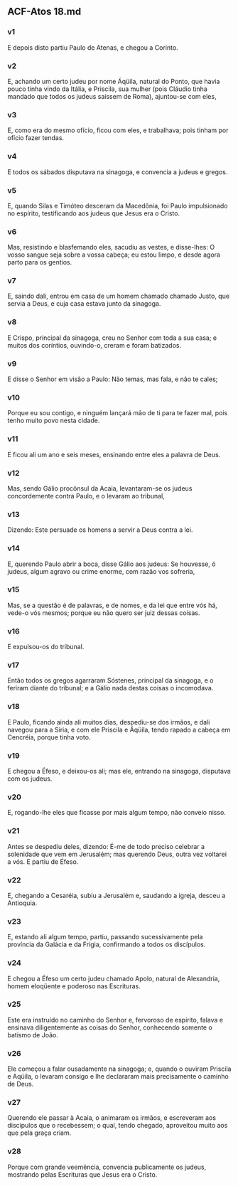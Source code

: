 ## ACF-Atos 18.md
### v1
 E depois disto partiu Paulo de Atenas, e chegou a Corinto.
### v2
 E, achando um certo judeu por nome Áqüila, natural do Ponto, que havia pouco tinha vindo da Itália, e Priscila, sua mulher (pois Cláudio tinha mandado que todos os judeus saíssem de Roma), ajuntou-se com eles,
### v3
 E, como era do mesmo ofício, ficou com eles, e trabalhava; pois tinham por ofício fazer tendas.
### v4
 E todos os sábados disputava na sinagoga, e convencia a judeus e gregos.
### v5
 E, quando Silas e Timóteo desceram da Macedônia, foi Paulo impulsionado no espírito, testificando aos judeus que Jesus era o Cristo.
### v6
 Mas, resistindo e blasfemando eles, sacudiu as vestes, e disse-lhes: O vosso sangue seja sobre a vossa cabeça; eu estou limpo, e desde agora parto para os gentios.
### v7
 E, saindo dali, entrou em casa de um homem chamado chamado Justo, que servia a Deus, e cuja casa estava junto da sinagoga.
### v8
 E Crispo, principal da sinagoga, creu no Senhor com toda a sua casa; e muitos dos coríntios, ouvindo-o, creram e foram batizados.
### v9
 E disse o Senhor em visão a Paulo: Não temas, mas fala, e não te cales;
### v10
 Porque eu sou contigo, e ninguém lançará mão de ti para te fazer mal, pois tenho muito povo nesta cidade.
### v11
 E ficou ali um ano e seis meses, ensinando entre eles a palavra de Deus.
### v12
 Mas, sendo Gálio procônsul da Acaia, levantaram-se os judeus concordemente contra Paulo, e o levaram ao tribunal,
### v13
 Dizendo: Este persuade os homens a servir a Deus contra a lei.
### v14
 E, querendo Paulo abrir a boca, disse Gálio aos judeus: Se houvesse, ó judeus, algum agravo ou crime enorme, com razão vos sofreria,
### v15
 Mas, se a questão é de palavras, e de nomes, e da lei que entre vós há, vede-o vós mesmos; porque eu não quero ser juiz dessas coisas.
### v16
 E expulsou-os do tribunal.
### v17
 Então todos os gregos agarraram Sóstenes, principal da sinagoga, e o feriram diante do tribunal; e a Gálio nada destas coisas o incomodava.
### v18
 E Paulo, ficando ainda ali muitos dias, despediu-se dos irmãos, e dali navegou para a Síria, e com ele Priscila e Áqüila, tendo rapado a cabeça em Cencréia, porque tinha voto.
### v19
 E chegou a Éfeso, e deixou-os ali; mas ele, entrando na sinagoga, disputava com os judeus.
### v20
 E, rogando-lhe eles que ficasse por mais algum tempo, não conveio nisso.
### v21
 Antes se despediu deles, dizendo: É-me de todo preciso celebrar a solenidade que vem em Jerusalém; mas querendo Deus, outra vez voltarei a vós. E partiu de Éfeso.
### v22
 E, chegando a Cesaréia, subiu a Jerusalém e, saudando a igreja, desceu a Antioquia.
### v23
 E, estando ali algum tempo, partiu, passando sucessivamente pela província da Galácia e da Frígia, confirmando a todos os discípulos.
### v24
 E chegou a Éfeso um certo judeu chamado Apolo, natural de Alexandria, homem eloqüente e poderoso nas Escrituras.
### v25
 Este era instruído no caminho do Senhor e, fervoroso de espírito, falava e ensinava diligentemente as coisas do Senhor, conhecendo somente o batismo de João.
### v26
 Ele começou a falar ousadamente na sinagoga; e, quando o ouviram Priscila e Aqüila, o levaram consigo e lhe declararam mais precisamente o caminho de Deus.
### v27
 Querendo ele passar à Acaia, o animaram os irmãos, e escreveram aos discípulos que o recebessem; o qual, tendo chegado, aproveitou muito aos que pela graça criam.
### v28
 Porque com grande veemência, convencia publicamente os judeus, mostrando pelas Escrituras que Jesus era o Cristo.
